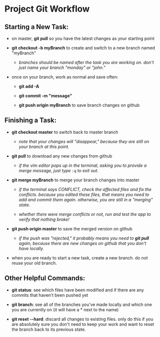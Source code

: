 # Project Git Workflow

## Starting a New Task:

* on master, **git pull** so you have the latest changes as your starting point

* **git checkout -b myBranch** to create and switch to a new branch named "myBranch"

  * _branches should be named after the task you are working on. don't just name your branch "monday" or "john."_

* once on your branch, work as normal and save often:

  * **git add -A**

  * **git commit -m "message"**

  * **git push origin myBranch** to save branch changes on github

## Finishing a Task:

* **git checkout master** to switch back to master branch

  * _note that your changes will "disappear," because they are still on your branch at this point._

* **git pull** to download any new changes from github

  * _if the vim editor pops up in the terminal, asking you to provide a merge message, just type `:q` to exit out._

* **git merge myBranch** to merge your branch changes into master

  * _if the terminal says CONFLICT, check the affected files and fix the conflicts. because you edited these files, that means you need to add and commit them again. otherwise, you are still in a "merging" state._

  * _whether there were merge conflicts or not, run and test the app to verify that nothing broke!_

* **git push origin master** to save the merged version on github

  * _if the push was "rejected," it probably means you need to **git pull** again, because there are new changes on github that you don't have locally._

* when you are ready to start a new task, create a new branch. do not reuse your old branch.

## Other Helpful Commands:

  * **git status**: see which files have been modified and if there are any commits that haven't been pushed yet

  * **git branch**: see all of the branches you've made locally and which one you are currently on (it will have a * next to the name)

  * **git reset --hard**: discard all changes to existing files. only do this if you are absolutely sure you don't need to keep your work and want to reset the branch back to its previous state.
